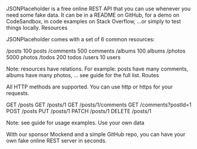 JSONPlaceholder is a free online REST API that you can use whenever you need some fake data. It can be in a README on GitHub, for a demo on CodeSandbox, in code examples on Stack Overflow, ...or simply to test things locally.
Resources

JSONPlaceholder comes with a set of 6 common resources:
	
/posts 	100 posts
/comments 	500 comments
/albums 	100 albums
/photos 	5000 photos
/todos 	200 todos
/users 	10 users

Note: resources have relations. For example: posts have many comments, albums have many photos, ... see guide for the full list.
Routes

All HTTP methods are supported. You can use http or https for your requests.
	
GET 	/posts
GET 	/posts/1
GET 	/posts/1/comments
GET 	/comments?postId=1
POST 	/posts
PUT 	/posts/1
PATCH 	/posts/1
DELETE 	/posts/1

Note: see guide for usage examples.
Use your own data

With our sponsor Mockend and a simple GitHub repo, you can have your own fake online REST server in seconds.